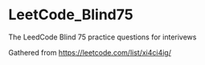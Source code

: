 # LeetCode_Blind75
The LeedCode Blind 75 practice questions for interivews


Gathered from https://leetcode.com/list/xi4ci4ig/
